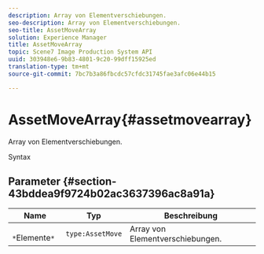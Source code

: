 ```yaml
---
description: Array von Elementverschiebungen.
seo-description: Array von Elementverschiebungen.
seo-title: AssetMoveArray
solution: Experience Manager
title: AssetMoveArray
topic: Scene7 Image Production System API
uuid: 303948e6-9b83-4801-9c20-99dff15925ed
translation-type: tm+mt
source-git-commit: 7bc7b3a86fbcdc57cfdc31745fae3afc06e44b15

---
```



# AssetMoveArray{#assetmovearray}

Array von Elementverschiebungen.

Syntax

## Parameter {#section-43bddea9f9724b02ac3637396ac8a91a}

| Name | Typ | Beschreibung |
|---|---|---|
| ` *`Elemente`*` | `type:AssetMove` | Array von Elementverschiebungen. |

